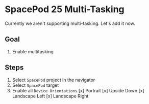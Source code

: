 # SpacePod 25 Multi-Tasking

Currently we aren't supporting multi-tasking. Let's add it now.

## Goal

1. Enable multitasking

## Steps

1. Select `SpacePod` project in the navigator
2. Select `SpacePod` target
3. Enable all `Device Orientations`
   [x] Portrait
   [x] Upside Down
   [x] Landscape Left
   [x] Landscape Right
